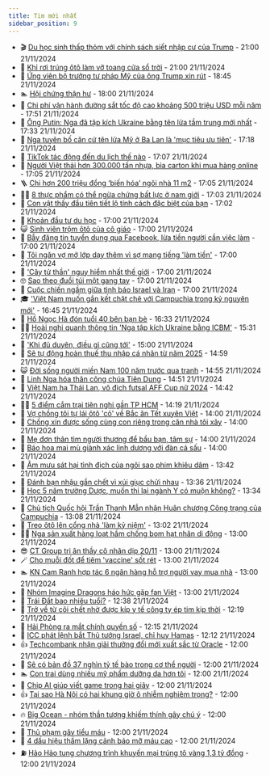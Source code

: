 ```yaml
---
title: Tim mới nhất
sidebar_position: 9
---
```


<!-- vnexpress-tin-moi-nhat:START -->
- 🎬 [Du học sinh thấp thỏm với chính sách siết nhập cư của Trump](https://vnexpress.net/du-hoc-sinh-thap-thom-voi-chinh-sach-siet-nhap-cu-cua-trump-4818958.html) - 21:00 21/11/2024
- 🐎 [Khỉ rơi trúng ôtô làm vỡ toang cửa sổ trời](https://vnexpress.net/khi-roi-trung-oto-lam-vo-toang-cua-so-troi-4818550.html) - 21:00 21/11/2024
- 🦍 [Ứng viên bộ trưởng tư pháp Mỹ của ông Trump xin rút](https://vnexpress.net/ung-vien-bo-truong-tu-phap-my-cua-ong-trump-xin-rut-4818954.html) - 18:45 21/11/2024
- 🏊 [Hội chứng thận hư](https://vnexpress.net/hoi-chung-than-hu-4817134.html) - 18:00 21/11/2024
- 🎊 [Chi phí vận hành đường sắt tốc độ cao khoảng 500 triệu USD mỗi năm](https://vnexpress.net/chi-phi-van-hanh-duong-sat-toc-do-cao-khoang-500-trieu-usd-moi-nam-4818818.html) - 17:51 21/11/2024
- 🎃 [Ông Putin: Nga đã tập kích Ukraine bằng tên lửa tầm trung mới nhất](https://vnexpress.net/ong-putin-nga-da-tap-kich-ukraine-bang-ten-lua-tam-trung-moi-nhat-4818951.html) - 17:33 21/11/2024
- 🧰 [Nga tuyên bố căn cứ tên lửa Mỹ ở Ba Lan là &#39;mục tiêu ưu tiên&#39;](https://vnexpress.net/nga-tuyen-bo-can-cu-ten-lua-my-o-ba-lan-la-muc-tieu-uu-tien-4818890.html) - 17:18 21/11/2024
- 🔭 [TikTok tác động đến du lịch thế nào](https://vnexpress.net/tiktok-tac-dong-den-du-lich-the-nao-4818783.html) - 17:07 21/11/2024
- 🫶 [Người Việt thải hơn 300.000 tấn nhựa, bìa carton khi mua hàng online](https://vnexpress.net/nguoi-viet-thai-hon-300-000-tan-nhua-bia-carton-khi-mua-hang-online-4818912.html) - 17:05 21/11/2024
- 🪜 [Chi hơn 200 triệu đồng ‘biến hóa’ ngôi nhà 11 m2](https://vnexpress.net/chi-hon-200-trieu-dong-bien-hoa-ngoi-nha-11-m2-4818741.html) - 17:05 21/11/2024
- 👨‍🏫 [8 thực phẩm có thể ngừa chứng bất lực ở nam giới](https://vnexpress.net/8-thuc-pham-co-the-ngua-chung-bat-luc-o-nam-gioi-4818007.html) - 17:03 21/11/2024
- 🎊 [Con vật thấy đầu tiên tiết lộ tính cách đặc biệt của bạn](https://vnexpress.net/con-vat-thay-dau-tien-tiet-lo-tinh-cach-dac-biet-cua-ban-4818425.html) - 17:02 21/11/2024
- 🎊 [Khoản đầu tư du học](https://vnexpress.net/khoan-dau-tu-du-hoc-4818939.html) - 17:00 21/11/2024
- 😺 [Sinh viên trộm ôtô của cô giáo](https://vnexpress.net/sinh-vien-trom-oto-cua-co-giao-4818929.html) - 17:00 21/11/2024
- 🐘 [Bẫy đăng tin tuyển dụng qua Facebook, lừa tiền người cần việc làm](https://vnexpress.net/bay-dang-tin-tuyen-dung-qua-facebook-lua-tien-nguoi-can-viec-lam-4818892.html) - 17:00 21/11/2024
- 🌁 [Tôi ngăn vợ mở lớp dạy thêm vì sợ mang tiếng &#39;làm tiền&#39;](https://vnexpress.net/toi-ngan-vo-mo-lop-day-them-vi-so-mang-tieng-lam-tien-4818769.html) - 17:00 21/11/2024
- 🐲 [&#39;Cây tử thần&#39; nguy hiểm nhất thế giới](https://vnexpress.net/cay-tu-than-nguy-hiem-nhat-the-gioi-4818490.html) - 17:00 21/11/2024
- 🤓 [Sao theo đuổi túi một gang tay](https://vnexpress.net/sao-theo-duoi-tui-mot-gang-tay-4818395.html) - 17:00 21/11/2024
- 💪 [Cuộc chiến ngầm giữa tình báo Israel và Iran](https://vnexpress.net/cuoc-chien-ngam-giua-tinh-bao-israel-va-iran-4817602.html) - 17:00 21/11/2024
- 🎓 [&#39;Việt Nam muốn gắn kết chặt chẽ với Campuchia trong kỷ nguyên mới&#39;](https://vnexpress.net/viet-nam-muon-gan-ket-chat-che-voi-campuchia-trong-ky-nguyen-moi-4818922.html) - 16:45 21/11/2024
- 🫣 [Hồ Ngọc Hà đón tuổi 40 bên bạn bè](https://vnexpress.net/ho-ngoc-ha-don-tuoi-40-ben-ban-be-4818944.html) - 16:33 21/11/2024
- 🧑‍💻 [Hoài nghi quanh thông tin &#39;Nga tập kích Ukraine bằng ICBM&#39;](https://vnexpress.net/hoai-nghi-quanh-thong-tin-nga-tap-kich-ukraine-bang-icbm-4818916.html) - 15:31 21/11/2024
- 🐲 [&#39;Khi đủ duyên, điều gì cũng tới&#39;](https://vnexpress.net/khi-du-duyen-dieu-gi-cung-toi-4818924.html) - 15:00 21/11/2024
- 🌝 [Sẽ tự động hoàn thuế thu nhập cá nhân từ năm 2025](https://vnexpress.net/se-tu-dong-hoan-thue-thu-nhap-ca-nhan-tu-nam-2025-4818932.html) - 14:59 21/11/2024
- 😺 [Đời sống người miền Nam 100 năm trước qua tranh](https://vnexpress.net/doi-song-nguoi-mien-nam-100-nam-truoc-qua-tranh-4818679.html) - 14:55 21/11/2024
- 🐎 [Linh Nga hóa thân công chúa Tiên Dung](https://vnexpress.net/linh-nga-hoa-than-cong-chua-tien-dung-4818879.html) - 14:51 21/11/2024
- 🎡 [Việt Nam hạ Thái Lan, vô địch futsal AFF Cup nữ 2024](https://vnexpress.net/viet-nam-ha-thai-lan-vo-dich-futsal-aff-cup-nu-2024-4818931.html) - 14:42 21/11/2024
- 👨‍🏫 [5 điểm cắm trại tiện nghi gần TP HCM](https://vnexpress.net/5-diem-cam-trai-tien-nghi-gan-tp-hcm-4818920.html) - 14:19 21/11/2024
- 🦆 [Vợ chồng tôi tự lái ôtô &#39;cỏ&#39; về Bắc ăn Tết xuyên Việt](https://vnexpress.net/vo-chong-toi-tu-lai-oto-co-ve-bac-an-tet-xuyen-viet-4818807.html) - 14:00 21/11/2024
- 🚦 [Chồng xin được sống cùng con riêng trong căn nhà tôi xây](https://vnexpress.net/chong-xin-duoc-song-cung-con-rieng-trong-can-nha-toi-xay-4818768.html) - 14:00 21/11/2024
- 💫 [Mẹ đơn thân tìm người thương để bầu bạn, tâm sự](https://vnexpress.net/me-don-than-tim-nguoi-thuong-de-bau-ban-tam-su-4818670.html) - 14:00 21/11/2024
- 🎉 [Báo hoa mai mù giành xác linh dương với đàn cá sấu](https://vnexpress.net/bao-hoa-mai-mu-gianh-xac-linh-duong-voi-dan-ca-sau-4818491.html) - 14:00 21/11/2024
- 🌋 [Âm mưu sát hại tình địch của ngôi sao phim khiêu dâm](https://vnexpress.net/am-muu-hai-chong-nguoi-tinh-cua-ngoi-sao-phim-khieu-dam-4818900.html) - 13:42 21/11/2024
- 🤖 [Đánh bạn nhậu gần chết vì xúi giục chửi nhau](https://vnexpress.net/danh-ban-nhau-gan-chet-vi-xui-giuc-chui-nhau-4818910.html) - 13:36 21/11/2024
- 🦏 [Học 5 năm trường Dược, muốn thi lại ngành Y có muộn không?](https://vnexpress.net/hoc-5-nam-truong-duoc-muon-thi-lai-nganh-y-co-muon-khong-4817546.html) - 13:34 21/11/2024
- 🦩 [Chủ tịch Quốc hội Trần Thanh Mẫn nhận Huân chương Công trạng của Campuchia](https://vnexpress.net/chu-tich-quoc-hoi-tran-thanh-man-nhan-huan-chuong-cong-trang-cua-campuchia-4818903.html) - 13:08 21/11/2024
- 👺 [Treo ôtô lên cổng nhà &#39;làm kỷ niệm&#39;](https://vnexpress.net/treo-oto-len-cong-nha-lam-ky-niem-4818815.html) - 13:02 21/11/2024
- 🧑‍🏫 [Nga sản xuất hàng loạt hầm chống bom hạt nhân di động](https://vnexpress.net/nga-san-xuat-hang-loat-ham-chong-bom-hat-nhan-di-dong-4818493.html) - 13:00 21/11/2024
- 😎 [CT Group tri ân thầy cô nhân dịp 20/11](https://vnexpress.net/ct-group-tri-an-thay-co-nhan-dip-20-11-4818899.html) - 13:00 21/11/2024
- 🪄 [Cho muỗi đốt để tiêm &#39;vaccine&#39; sốt rét](https://vnexpress.net/cho-muoi-dot-de-tiem-vaccine-sot-ret-4818865.html) - 13:00 21/11/2024
- 🏊 [KN Cam Ranh hợp tác 6 ngân hàng hỗ trợ người vay mua nhà](https://vnexpress.net/kn-cam-ranh-hop-tac-6-ngan-hang-ho-tro-nguoi-vay-mua-nha-4818754.html) - 13:00 21/11/2024
- 💃 [Nhóm Imagine Dragons háo hức gặp fan Việt](https://vnexpress.net/nhom-imagine-dragons-hao-huc-gap-fan-viet-4817976.html) - 13:00 21/11/2024
- 🦆 [Trái Đất bao nhiêu tuổi?](https://vnexpress.net/trai-dat-bao-nhieu-tuoi-4818908.html) - 12:38 21/11/2024
- 🎊 [Trở về từ cõi chết nhờ được kíp y tế công ty ép tim kịp thời](https://vnexpress.net/tro-ve-tu-coi-chet-nho-duoc-kip-y-te-cong-ty-ep-tim-kip-thoi-4818793.html) - 12:19 21/11/2024
- 👺 [Hải Phòng ra mắt chính quyền số](https://vnexpress.net/hai-phong-ra-mat-chinh-quyen-so-4818895.html) - 12:15 21/11/2024
- 🎡 [ICC phát lệnh bắt Thủ tướng Israel, chỉ huy Hamas](https://vnexpress.net/icc-phat-lenh-bat-thu-tuong-israel-chi-huy-hamas-4818906.html) - 12:12 21/11/2024
- 👍 [Techcombank nhận giải thưởng đổi mới xuất sắc từ Oracle](https://vnexpress.net/techcombank-nhan-giai-thuong-doi-moi-xuat-sac-tu-oracle-4818275.html) - 12:00 21/11/2024
- 🐎 [Sẽ có bản đồ 37 nghìn tỷ tế bào trong cơ thể người](https://vnexpress.net/se-co-ban-do-37-nghin-ty-te-bao-trong-co-the-nguoi-4818781.html) - 12:00 21/11/2024
- 🏊 [Con trai dùng nhiều mỹ phẩm dưỡng da hơn tôi](https://vnexpress.net/con-trai-dung-nhieu-my-pham-duong-da-hon-toi-4818767.html) - 12:00 21/11/2024
- 🦩 [Chip AI giúp viết game trong hai giây](https://vnexpress.net/chip-ai-giup-viet-game-trong-hai-giay-4818608.html) - 12:00 21/11/2024
- 👍 [Tại sao Hà Nội có hai khung giờ ô nhiễm nghiêm trọng?](https://vnexpress.net/tai-sao-ha-noi-co-hai-khung-gio-o-nhiem-nghiem-trong-4818602.html) - 12:00 21/11/2024
- 🔥 [Big Ocean - nhóm thần tượng khiếm thính gây chú ý](https://vnexpress.net/big-ocean-nhom-than-tuong-khiem-thinh-gay-chu-y-4818647.html) - 12:00 21/11/2024
- 💄 [Thủ phạm gây tiểu máu](https://vnexpress.net/thu-pham-gay-tieu-mau-4818743.html) - 12:00 21/11/2024
- 🤡 [4 dấu hiệu thầm lặng cảnh báo mỡ máu cao](https://vnexpress.net/4-dau-hieu-tham-lang-canh-bao-mo-mau-cao-4818645.html) - 12:00 21/11/2024
- ⛽️ [Hảo Hảo tung chương trình khuyến mại trúng tô vàng 1,3 tỷ đồng](https://vnexpress.net/hao-hao-tung-chuong-trinh-khuyen-mai-trung-to-vang-1-3-ty-dong-4808019.html) - 12:00 21/11/2024<!-- vnexpress-tin-moi-nhat:END -->
